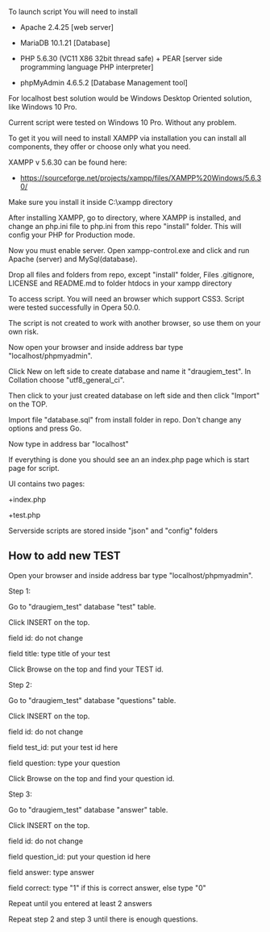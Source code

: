 To launch script You will need to install 

  + Apache 2.4.25 [web server]

  + MariaDB 10.1.21 [Database]

  + PHP 5.6.30 (VC11 X86 32bit thread safe) + PEAR [server side programming language PHP interpreter]

  + phpMyAdmin 4.6.5.2 [Database Management tool]



For localhost best solution would be Windows Desktop Oriented solution, like Windows 10 Pro.

Current script were tested on Windows 10 Pro. Without any problem.

To get it you will need to install XAMPP via installation you can install all components, they offer or choose only what you need.


XAMPP v 5.6.30 can be found here: 

  + https://sourceforge.net/projects/xampp/files/XAMPP%20Windows/5.6.30/


Make sure you install it inside C:\xampp directory

After installing XAMPP, go to directory, where XAMPP is installed, and change an php.ini file to php.ini from this repo "install" folder. This will config your PHP for Production mode.


Now you must enable server. Open xampp-control.exe and click and run Apache (server) and MySql(database).


Drop all files and folders from repo, except "install" folder, Files .gitignore, LICENSE and README.md to folder htdocs in your xampp directory


To access script. You will need an browser which support CSS3. Script were tested successfully in Opera 50.0.

The script is not created to work with another browser, so use them on your own risk.


Now open your browser and inside address bar type "localhost/phpmyadmin".


Click New on left side to create database and name it "draugiem_test". In Collation choose "utf8_general_ci".

Then click to your just created database on left side and then click "Import" on the TOP.

Import file "database.sql" from install folder in repo. Don't change any options and press Go.

Now type in address bar "localhost" 

If everything is done you should see an an index.php page which is start page for script.

UI contains two pages:

+index.php

+test.php

Serverside scripts are stored inside "json" and "config" folders


## How to add new TEST

Open your browser and inside address bar type "localhost/phpmyadmin".

Step 1:

Go to "draugiem_test" database "test" table.

Click INSERT on the top.

field id: do not change

field title: type title of your test

Click Browse on the top and find your TEST id.


Step 2:

Go to "draugiem_test" database "questions" table.

Click INSERT on the top.

field id: do not change

field test_id: put your test id here

field question: type your question

Click Browse on the top and find your question id.


Step 3:

Go to "draugiem_test" database "answer" table.

Click INSERT on the top.

field id: do not change

field question_id: put your question id here

field answer: type answer

field correct: type "1" if this is correct answer, else type "0"

Repeat until you entered at least 2 answers


Repeat step 2 and step 3 until there is enough questions. 